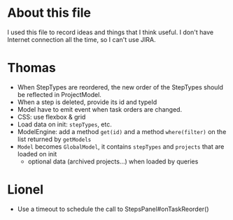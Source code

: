 # About this file
I used this file to record ideas and things that I think useful. I don't have Internet connection all
the time, so I can't use JIRA.

# Thomas
- When StepTypes are reordered, the new order of the StepTypes should be reflected in ProjectModel.
- When a step is deleted, provide its id and typeId
- Model have to emit event when task orders are changed.
- CSS: use flexbox & grid
- Load data on init: `stepTypes`, etc.
- ModelEngine: add a method `get(id)` and a method `where(filter)` on the list returned by `getModels`
- `Model` becomes `GlobalModel`, it contains `stepTypes` and `projects` that are loaded on init
  - optional data (archived projects...) when loaded by queries

# Lionel
- Use a timeout to schedule the call to StepsPanel#onTaskReorder()
